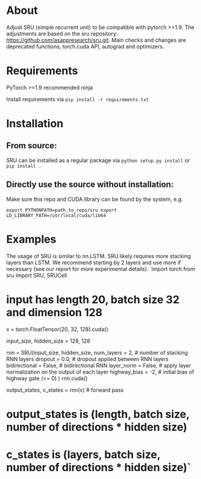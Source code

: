 # About
Adjust SRU (simple recurrent unit) to be compatible with pytorch >=1.9. The adjustments are based on the sru repository: https://github.com/asappresearch/sru.git. Main checks and changes are deprecated functions, torch.cuda API, autograd and optimizers.

# Requirements
PyTorch >=1.9 recommended
ninja

Install requirements via `pip install -r requirements.txt`

# Installation
## From source:
SRU can be installed as a regular package via `python setup.py install` or `pip install .`
## Directly use the source without installation:
Make sure this repo and CUDA library can be found by the system, e.g.

`export PYTHONPATH=path_to_repo/sru
export LD_LIBRARY_PATH=/usr/local/cuda/lib64`

# Examples
The usage of SRU is similar to nn.LSTM. SRU likely requires more stacking layers than LSTM. We recommend starting by 2 layers and use more if necessary (see our report for more experimental details).
`import torch
from sru import SRU, SRUCell

# input has length 20, batch size 32 and dimension 128
x = torch.FloatTensor(20, 32, 128).cuda()

input_size, hidden_size = 128, 128

rnn = SRU(input_size, hidden_size,
    num_layers = 2,          # number of stacking RNN layers
    dropout = 0.0,           # dropout applied between RNN layers
    bidirectional = False,   # bidirectional RNN
    layer_norm = False,      # apply layer normalization on the output of each layer
    highway_bias = -2,        # initial bias of highway gate (<= 0)
)
rnn.cuda()

output_states, c_states = rnn(x)      # forward pass

# output_states is (length, batch size, number of directions * hidden size)
# c_states is (layers, batch size, number of directions * hidden size)`

